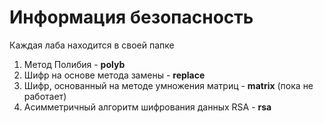 # Информация безопасность
Каждая лаба находится в своей папке
1. Метод Полибия - **polyb**
2. Шифр на основе метода замены - **replace**
3. Шифр, основанный на методе умножения матриц - **matrix** (пока не работает)
4. Асимметричный алгоритм шифрования данных RSA - **rsa**